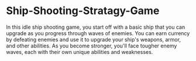 # Ship-Shooting-Stratagy-Game

In this idle ship shooting game,
you start off with a basic ship that you can upgrade as you progress through waves of enemies.
You can earn currency by defeating enemies and use it to upgrade your ship's weapons, armor, and other abilities. 
As you become stronger, you'll face tougher enemy waves, each with their own unique abilities and weaknesses.
